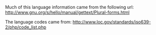 Much of this language information came from the following url:
http://www.gnu.org/s/hello/manual/gettext/Plural-forms.html

The language codes came from:
http://www.loc.gov/standards/iso639-2/php/code_list.php
